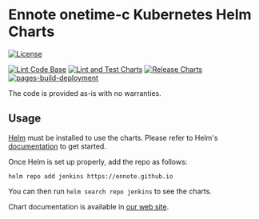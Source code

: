 # Ennote onetime-c Kubernetes Helm Charts

[![License](https://img.shields.io/badge/License-Apache%202.0-blue.svg)](https://opensource.org/licenses/Apache-2.0)

[![Lint Code Base](https://github.com/ennote/onetime-c/actions/workflows/linter.yaml/badge.svg)](https://github.com/ennote/onetime-c/actions/workflows/linter.yaml)
[![Lint and Test Charts](https://github.com/ennote/onetime-c/actions/workflows/lint-test.yaml/badge.svg)](https://github.com/ennote/onetime-c/actions/workflows/lint-test.yaml)
[![Release Charts](https://github.com/ennote/onetime-c/actions/workflows/release.yaml/badge.svg)](https://github.com/ennote/onetime-c/actions/workflows/release.yaml)
[![pages-build-deployment](https://github.com/ennote/onetime-c/actions/workflows/pages/pages-build-deployment/badge.svg)](https://github.com/ennote/onetime-c/actions/workflows/pages/pages-build-deployment)


The code is provided as-is with no warranties.

## Usage

[Helm](https://helm.sh) must be installed to use the charts.
Please refer to Helm's [documentation](https://helm.sh/docs/) to get started.

Once Helm is set up properly, add the repo as follows:

```console
helm repo add jenkins https://ennote.github.io
```

You can then run `helm search repo jenkins` to see the charts.

Chart documentation is available in [our web site](https://ennote.dev/onetime/docs).
